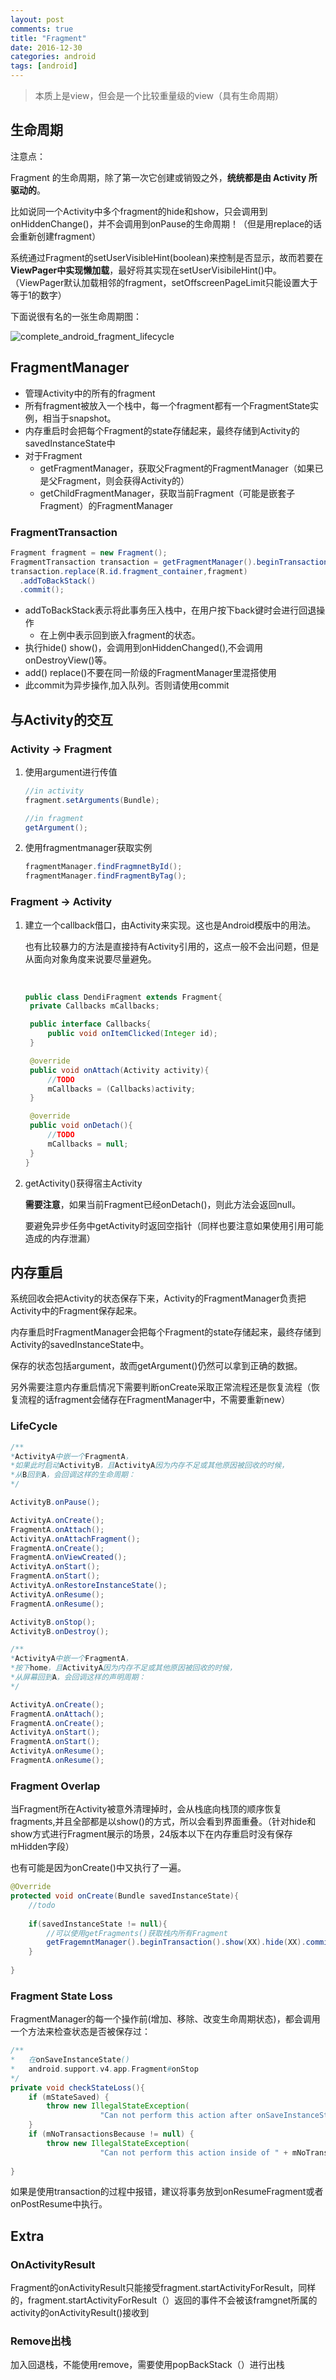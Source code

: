 ```yaml
---
layout: post
comments: true
title: "Fragment"
date: 2016-12-30
categories: android
tags: [android]
---
```


> 本质上是view，但会是一个比较重量级的view（具有生命周期）



## 生命周期

注意点：

Fragment 的生命周期，除了第一次它创建或销毁之外，**统统都是由 Activity 所驱动的**。

比如说同一个Activity中多个fragment的hide和show，只会调用到onHiddenChange()，并不会调用到onPause的生命周期！（但是用replace的话会重新创建fragment）

系统通过Fragment的setUserVisibleHint(boolean)来控制是否显示，故而若要在**ViewPager中实现懒加载**，最好将其实现在setUserVisibileHint()中。（ViewPager默认加载相邻的fragment，setOffscreenPageLimit只能设置大于等于1的数字）

下面说很有名的一张生命周期图：

![complete_android_fragment_lifecycle](https://ww2.sinaimg.cn/large/006tNc79gw1fbaculez38j30x81ywwnl.jpg)



## FragmentManager

* 管理Activity中的所有的fragment
* 所有fragment被放入一个栈中，每一个fragment都有一个FragmentState实例，相当于snapshot。
* 内存重启时会把每个Fragment的state存储起来，最终存储到Activity的savedInstanceState中
* 对于Fragment
  * getFragmentManager，获取父Fragment的FragmentManager（如果已是父Fragment，则会获得Activity的）
  * getChildFragmentManager，获取当前Fragment（可能是嵌套子Fragment）的FragmentManager



### FragmentTransaction

```java
Fragment fragment = new Fragment();
FragmentTransaction transaction = getFragmentManager().beginTransaction();
transaction.replace(R.id.fragment_container,fragment)
  .addToBackStack()
  .commit();
```

* addToBackStack表示将此事务压入栈中，在用户按下back键时会进行回退操作
  * 在上例中表示回到嵌入fragment的状态。
* 执行hide() show()，会调用到onHiddenChanged(),不会调用onDestroyView()等。
* add() replace()不要在同一阶级的FragmentManager里混搭使用
* 此commit为异步操作,加入队列。否则请使用commit



## 与Activity的交互

### Activity -> Fragment

1. 使用argument进行传值

   ```java
   //in activity
   fragment.setArguments(Bundle);

   //in fragment
   getArgument();
   ```

2. 使用fragmentmanager获取实例

   ```java
   fragmentManager.findFragmnetById();
   fragmentManager.findFragmentByTag();
   ```



### Fragment -> Activity

1. 建立一个callback借口，由Activity来实现。这也是Android模版中的用法。

   也有比较暴力的方法是直接持有Activity引用的，这点一般不会出问题，但是从面向对象角度来说要尽量避免。

   ​

   ```Java
   public class DendiFragment extends Fragment{
   	private Callbacks mCallbacks;

   	public interface Callbacks{
   		public void onItemClicked(Integer id);
   	}

   	@override
   	public void onAttach(Activity activity){
   		//TODO
   		mCallbacks = (Callbacks)activity;
   	}

   	@override
   	public void onDetach(){
   		//TODO
   		mCallbacks = null;
   	}
   }
   ```

2. getActivity()获得宿主Activity

   **需要注意**，如果当前Fragment已经onDetach()，则此方法会返回null。

   要避免异步任务中getActivity时返回空指针（同样也要注意如果使用引用可能造成的内存泄漏）



## 内存重启

系统回收会把Activity的状态保存下来，Activity的FragmentManager负责把Activity中的Fragment保存起来。

内存重启时FragmentManager会把每个Fragment的state存储起来，最终存储到Activity的savedInstanceState中。

保存的状态包括argument，故而getArgument()仍然可以拿到正确的数据。

另外需要注意内存重启情况下需要判断onCreate采取正常流程还是恢复流程（恢复流程的话fragment会储存在FragmentManager中，不需要重新new）



### LifeCycle

```Java
/**
*ActivityA中嵌一个FragmentA，
*如果此时启动ActivityB，且ActivityA因为内存不足或其他原因被回收的时候，
*从B回到A，会回调这样的生命周期：
*/

ActivityB.onPause();

ActivityA.onCreate();
FragmentA.onAttach();
ActivityA.onAttachFragment();
FragmentA.onCreate();
FragmentA.onViewCreated();
ActivityA.onStart();
FragmentA.onStart();
ActivityA.onRestoreInstanceState();
ActivityA.onResume();
FragmentA.onResume();

ActivityB.onStop();
ActivityB.onDestroy();

/**
*ActivityA中嵌一个FragmentA，
*按下home，且ActivityA因为内存不足或其他原因被回收的时候，
*从屏幕回到A，会回调这样的声明周期：
*/

ActivityA.onCreate();
FragmentA.onAttach();
FragmentA.onCreate();
ActivityA.onStart();
FragmentA.onStart();
ActivityA.onResume();
FragmentA.onResume();
```

### Fragment Overlap

当Fragment所在Activity被意外清理掉时，会从栈底向栈顶的顺序恢复fragments,并且全部都是以show()的方式，所以会看到界面重叠。（针对hide和show方式进行Fragment展示的场景，24版本以下在内存重启时没有保存mHidden字段）

也有可能是因为onCreate()中又执行了一遍。

```Java
@Override
protected void onCreate(Bundle savedInstanceState){
  	//todo
  	
  	if(savedInstanceState != null){
  		//可以使用getFragments()获取栈内所有Fragment
      	getFragemntManager().beginTransaction().show(XX).hide(XX).commit();
  	}
  	
}
```



### Fragment State Loss

FragmentManager的每一个操作前(增加、移除、改变生命周期状态)，都会调用一个方法来检查状态是否被保存过：

```Java
/**
*	在onSaveInstanceState()
* 	android.support.v4.app.Fragment#onStop
*/
private void checkStateLoss(){
  	if (mStateSaved) {
        throw new IllegalStateException(
                    "Can not perform this action after onSaveInstanceState");
    }
    if (mNoTransactionsBecause != null) {
        throw new IllegalStateException(
                    "Can not perform this action inside of " + mNoTransactionsBecause);
    
}
```



如果是使用transaction的过程中报错，建议将事务放到onResumeFragment或者onPostResume中执行。



## Extra

### OnActivityResult

Fragment的onActivityResult只能接受fragment.startActivityForResult，同样的，fragment.startActivityForResult（）返回的事件不会被该framgnet所属的activity的onActivityResult()接收到

### Remove出栈

加入回退栈，不能使用remove，需要使用popBackStack（）进行出栈



